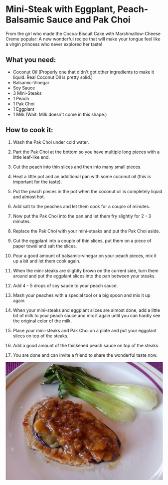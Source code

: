 # Mini-Steak with Eggplant, Peach-Balsamic Sauce and Pak Choi
From the girl who made the Cocoa-Biscuit Cake with Marshmallow-Cheese Creme popular: A new wonderful recipe that will make your tongue feel like a virgin princess who never explored her taste!

## What you need:
- Coconut Oil (Properly one that didn't got other ingredients to make it liquid. Real Coconut Oil is pretty solid.)
- Balsamic-Vinegar
- Soy Sauce
- 3 Mini-Steaks
- 1 Peach
- 1 Pak Choi
- 1 Eggplant
- 1 Milk (Wait. Milk doesn't come in this shape.)

## How to cook it:

1. Wash the Pak Choi under cold water.

2. Part the Pak Choi at the bottom so you have multiple long pieces with a little leaf-like end.

3. Cut the peach into thin slices and then into many small pieces.

4. Heat a little pot and an additional pan with some coconut oil (this is important for the taste).

5. Put the peach pieces in the pot when the coconut oil is completely liquid and almost hot.

6. Add salt to the peaches and let them cook for a couple of minutes.

7. Now put the Pak Choi into the pan and let them fry slightly for 2 - 3 minutes.

8. Replace the Pak Choi with your mini-steaks and put the Pak Choi aside.

9. Cut the eggplant into a couple of thin slices, put them on a piece of paper towel and salt the slices.

10. Pour a good amount of balsamic-vinegar on your peach pieces, mix it up a bit and let them cook again.

11. When the mini-steaks are slightly brown on the current side, turn them around and put the eggplant slices into the pan between your steaks.

12. Add 4 - 5 drops of soy sauce to your peach sauce.

13. Mash your peaches with a special tool or a big spoon and mix it up again.

14. When your mini-steaks and eggplant slices are almost done, add a little bit of milk to your peach sauce and mix it again until you can hardly see the original color of the milk.

15. Place your mini-steaks and Pak Choi on a plate and put your eggplant slices on top of the steaks.

16. Add a good amount of the thickened peach sauce on top of the steaks.

17. You are done and can invite a friend to share the wonderful taste now.

![The finished meal](meal.jpg)